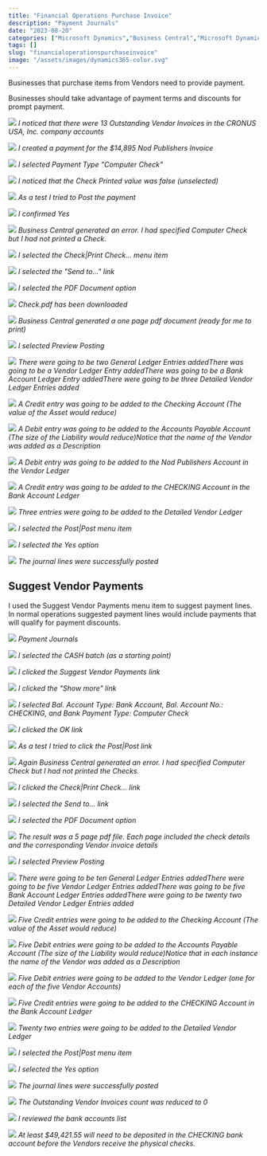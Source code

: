 ```yaml
---
title: "Financial Operations Purchase Invoice"
description: "Payment Journals"
date: "2023-08-20"
categories: ["Microsoft Dynamics","Business Central","Microsoft Dynamics"]
tags: []
slug: "financialoperationspurchaseinvoice"
image: "/assets/images/dynamics365-color.svg"
---
```




Businesses that purchase items from Vendors need to provide payment.

Businesses should take advantage of payment terms and discounts for prompt payment.

![](/assets/images/financialoperationspurchaseinvoice/screen-shot-2023-08-21-at-7.48.12-pm-1836x434.png)
*I noticed that there were 13 Outstanding Vendor Invoices in the CRONUS USA, Inc. company accounts*

![](/assets/images/financialoperationspurchaseinvoice/screen-shot-2023-08-21-at-7.49.21-pm-1836x280.png)
*I created a payment for the $14,895 Nod Publishers Invoice*

![](/assets/images/financialoperationspurchaseinvoice/screen-shot-2023-08-21-at-7.49.47-pm-1836x644.png)
*I selected Payment Type "Computer Check"*

![](/assets/images/financialoperationspurchaseinvoice/screen-shot-2023-08-21-at-7.50.31-pm-1836x332.png)
*I noticed that the Check Printed value was false (unselected)*

![](/assets/images/financialoperationspurchaseinvoice/screen-shot-2023-08-21-at-7.50.48-pm-1836x320.png)
*As a test I tried to Post the payment*

![](/assets/images/financialoperationspurchaseinvoice/screen-shot-2023-08-21-at-7.51.00-pm-1836x426.png)
*I confirmed Yes*

![](/assets/images/financialoperationspurchaseinvoice/screen-shot-2023-08-21-at-7.51.37-pm-1836x205.png)
*Business Central generated an error. I had specified Computer Check but I had not printed a Check.*

![](/assets/images/financialoperationspurchaseinvoice/screen-shot-2023-08-21-at-7.51.53-pm-1836x320.png)
*I selected the Check|Print Check... menu item*

![](/assets/images/financialoperationspurchaseinvoice/screen-shot-2023-08-21-at-7.52.41-pm-1836x645.png)
*I selected the "Send to..." link*

![](/assets/images/financialoperationspurchaseinvoice/screen-shot-2023-08-21-at-7.52.54-pm-1836x644.png)
*I selected the PDF Document option*

![](/assets/images/financialoperationspurchaseinvoice/screen-shot-2023-08-21-at-7.53.12-pm-1836x57.png)
*Check.pdf has been downloaded*

![](/assets/images/financialoperationspurchaseinvoice/screen-shot-2023-08-21-at-7.53.24-pm-1836x643.png)
*Business Central generated a one page pdf document (ready for me to print)*

![](/assets/images/financialoperationspurchaseinvoice/screen-shot-2023-08-21-at-7.53.43-pm-1836x318.png)
*I selected Preview Posting*

![](/assets/images/financialoperationspurchaseinvoice/screen-shot-2023-08-21-at-7.53.58-pm-1836x300.png)
*There were going to be two General Ledger Entries addedThere was going to be a Vendor Ledger Entry addedThere was going to be a Bank Account Ledger Entry addedThere were going to be three Detailed Vendor Ledger Entries added*

![](/assets/images/financialoperationspurchaseinvoice/screen-shot-2023-08-21-at-7.54.16-pm-1836x280.png)
*A Credit entry was going to be added to the Checking Account (The value of the Asset would reduce)*

![](/assets/images/financialoperationspurchaseinvoice/screen-shot-2023-08-21-at-7.54.29-pm-1836x280.png)
*A Debit entry was going to be added to the Accounts Payable Account (The size of the Liability would reduce)Notice that the name of the Vendor was added as a Description*

![](/assets/images/financialoperationspurchaseinvoice/screen-shot-2023-08-21-at-7.54.48-pm-1836x261.png)
*A Debit entry was going to be added to the Nod Publishers Account in the Vendor Ledger*

![](/assets/images/financialoperationspurchaseinvoice/screen-shot-2023-08-21-at-7.55.11-pm-1836x236.png)
*A Credit entry was going to be added to the CHECKING Account in the Bank Account Ledger*

![](/assets/images/financialoperationspurchaseinvoice/screen-shot-2023-08-21-at-7.55.45-pm-1836x240.png)
*Three entries were going to be added to the Detailed Vendor Ledger*

![](/assets/images/financialoperationspurchaseinvoice/screen-shot-2023-08-21-at-7.59.55-pm-1836x325.png)
*I selected the Post|Post menu item*

![](/assets/images/financialoperationspurchaseinvoice/screen-shot-2023-08-21-at-8.00.06-pm-1836x447.png)
*I selected the Yes option*

![](/assets/images/financialoperationspurchaseinvoice/screen-shot-2023-08-21-at-8.00.17-pm-1836x442.png)
*The journal lines were successfully posted*


## Suggest Vendor Payments

I used the Suggest Vendor Payments menu item to suggest payment lines. In normal operations suggested payment lines would include payments that will qualify for payment discounts.

![](/assets/images/financialoperationspurchaseinvoice/screen-shot-2023-08-21-at-8.07.38-pm-1836x121.png)
*Payment Journals*

![](/assets/images/financialoperationspurchaseinvoice/screen-shot-2023-08-21-at-8.07.55-pm-1836x268.png)
*I selected the CASH batch (as a starting point)*

![](/assets/images/financialoperationspurchaseinvoice/screen-shot-2023-08-21-at-8.08.11-pm-1836x333.png)
*I clicked the Suggest Vendor Payments link*

![](/assets/images/financialoperationspurchaseinvoice/screen-shot-2023-08-21-at-8.08.40-pm-1836x645.png)
*I clicked the "Show more" link*

![](/assets/images/financialoperationspurchaseinvoice/screen-shot-2023-08-21-at-8.09.24-pm-1836x645.png)
*I selected Bal. Account Type: Bank Account, Bal. Account No.: CHECKING, and Bank Payment Type: Computer Check*

![](/assets/images/financialoperationspurchaseinvoice/screen-shot-2023-08-21-at-8.09.36-pm-1836x499.png)
*I clicked the OK link*

![](/assets/images/financialoperationspurchaseinvoice/screen-shot-2023-08-21-at-8.10.03-pm-1836x444.png)
*As a test I tried to click the Post|Post link*

![](/assets/images/financialoperationspurchaseinvoice/screen-shot-2023-08-21-at-8.10.22-pm-1836x196.png)
*Again Business Central generated an error. I had specified Computer Check but I had not printed the Checks.*

![](/assets/images/financialoperationspurchaseinvoice/screen-shot-2023-08-21-at-8.10.43-pm-1836x402.png)
*I clicked the Check|Print Check... link*

![](/assets/images/financialoperationspurchaseinvoice/screen-shot-2023-08-21-at-8.11.09-pm-1836x642.png)
*I selected the Send to... link*

![](/assets/images/financialoperationspurchaseinvoice/screen-shot-2023-08-21-at-8.11.21-pm-1836x643.png)
*I selected the PDF Document option*

![](/assets/images/financialoperationspurchaseinvoice/screen-shot-2023-08-21-at-8.11.51-pm-1836x644.png)
*The result was a 5 page pdf file. Each page included the check details and the corresponding Vendor invoice details*

![](/assets/images/financialoperationspurchaseinvoice/screen-shot-2023-08-21-at-8.12.06-pm-1836x433.png)
*I selected Preview Posting*

![](/assets/images/financialoperationspurchaseinvoice/screen-shot-2023-08-21-at-8.12.20-pm-1836x642.png)
*There were going to be ten General Ledger Entries addedThere were going to be five Vendor Ledger Entries addedThere was going to be five Bank Account Ledger Entries addedThere were going to be twenty two Detailed Vendor Ledger Entries added*

![](/assets/images/financialoperationspurchaseinvoice/screen-shot-2023-08-21-at-8.12.46-pm-1836x462.png)
*Five Credit entries were going to be added to the Checking Account (The value of the Asset would reduce)*

![](/assets/images/financialoperationspurchaseinvoice/screen-shot-2023-08-21-at-8.12.56-pm-1836x425.png)
*Five Debit entries were going to be added to the Accounts Payable Account (The size of the Liability would reduce)Notice that in each instance the name of the Vendor was added as a Description*

![](/assets/images/financialoperationspurchaseinvoice/screen-shot-2023-08-21-at-8.13.31-pm-1836x381.png)
*Five Debit entries were going to be added to the Vendor Ledger (one for each of the five Vendor Accounts)*

![](/assets/images/financialoperationspurchaseinvoice/screen-shot-2023-08-21-at-8.13.43-pm-1836x341.png)
*Five Credit entries were going to be added to the CHECKING Account in the Bank Account Ledger*

![](/assets/images/financialoperationspurchaseinvoice/screen-shot-2023-08-21-at-8.13.57-pm-1836x644.png)
*Twenty two entries were going to be added to the Detailed Vendor Ledger*

![](/assets/images/financialoperationspurchaseinvoice/screen-shot-2023-08-21-at-8.14.11-pm-1836x645.png)
*I selected the Post|Post menu item*

![](/assets/images/financialoperationspurchaseinvoice/screen-shot-2023-08-21-at-8.14.20-pm-1836x642.png)
*I selected the Yes option*

![](/assets/images/financialoperationspurchaseinvoice/screen-shot-2023-08-21-at-8.14.32-pm-1836x642.png)
*The journal lines were successfully posted*

![](/assets/images/financialoperationspurchaseinvoice/screen-shot-2023-08-21-at-8.15.15-pm-1836x266.png)
*The Outstanding Vendor Invoices count was reduced to 0*

![](/assets/images/financialoperationspurchaseinvoice/screen-shot-2023-08-21-at-8.15.36-pm-1836x645.png)
*I reviewed the bank accounts list*

![](/assets/images/financialoperationspurchaseinvoice/screen-shot-2023-08-21-at-8.15.59-pm-1836x290.png)
*At least $49,421.55 will need to be deposited in the CHECKING bank account before the Vendors receive the physical checks.*